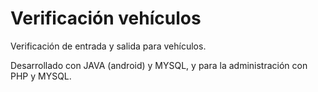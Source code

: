 # Verificación vehículos
Verificación de entrada y salida para vehículos.

Desarrollado con JAVA (android) y MYSQL, y para la administración con PHP y MYSQL.
